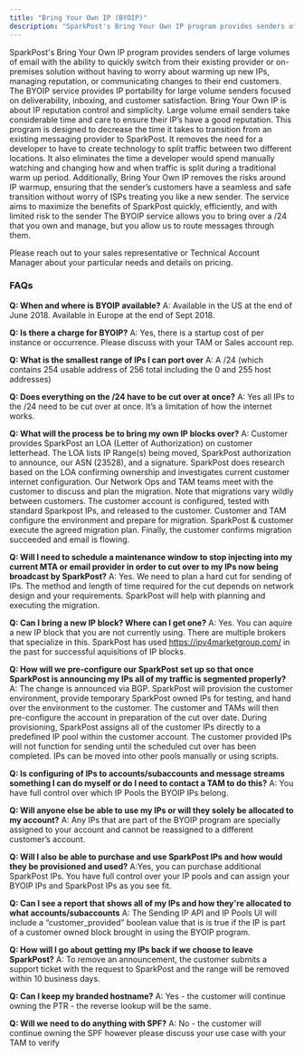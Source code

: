```yaml
---
title: "Bring Your Own IP (BYOIP)"
description: "SparkPost's Bring Your Own IP program provides senders of large volumes of email with the ability to quickly switch from their existing provider or on-premises solution without having to worry about warming up new IPs, managing reputation, or communicating changes to their end customers. The BYOIP service provides IP portability for large volume senders focused on deliverability, inboxing, and customer satisfaction."
---
```

SparkPost's Bring Your Own IP program provides senders of large volumes of email with the ability to quickly switch from their existing provider or on-premises solution without having to worry about warming up new IPs, managing reputation, or communicating changes to their end customers. The BYOIP service provides IP portability for large volume senders focused on deliverability, inboxing, and customer satisfaction. 
Bring Your Own IP is about IP reputation control and simplicity. Large volume email senders take considerable time and care to ensure their IP’s have a good reputation. This program is designed to decrease the time it takes to transition from an existing messaging provider to SparkPost. It removes the need for a developer to have to create technology to split traffic between two different locations. It also eliminates the time a developer would spend manually watching and changing how and when traffic is split during a traditional warm up period. Additionally, Bring Your Own IP removes the risks around IP warmup, ensuring that the sender’s customers have a seamless and safe transition without worry of ISPs treating you like a new sender. The service aims to maximize the benefits of SparkPost quickly, efficiently, and with limited risk to the sender
The BYOIP service allows you to bring over a /24 that you own and manage, but you allow us to route messages through them.

Please reach out to your sales representative or Technical Account Manager about your particular needs and details on pricing.

### FAQs

**Q: When and where is BYOIP available?**
A: Available in the US at the end of June 2018. Available in Europe at the end of Sept 2018.

**Q: Is there a charge for BYOIP?**
A: Yes, there is a startup cost of per instance or occurrence. Please discuss with your TAM or Sales account rep.

**Q: What is the smallest range of IPs I can port over**
A: A /24 (which contains 254 usable address of 256 total including the 0 and 255 host addresses)

**Q: Does everything on the /24 have to be cut over at once?**
A: Yes all IPs to the /24 need to be cut over at once. It’s a limitation of how the internet works.

**Q: What will the process be to bring my own IP blocks over?**
A: Customer provides SparkPost an LOA (Letter of Authorization) on customer letterhead. The LOA lists IP Range(s) being moved, SparkPost authorization to announce, our ASN (23528), and a signature. SparkPost does research based on the LOA confirming ownership and investigates current customer internet configuration. Our Network Ops and TAM teams meet with the customer to discuss and plan the migration. Note that migrations vary wildly between customers. The customer account is configured, tested with standard Sparkpost IPs, and released to the customer. Customer and TAM configure the environment and prepare for migration. SparkPost & customer execute the agreed migration plan. Finally, the customer confirms migration succeeded and email is flowing.

**Q: Will I need to schedule a maintenance window to stop injecting into my current MTA or email provider in order to cut over to my IPs now being broadcast by SparkPost?**
A: Yes. We need to plan a hard cut for sending of IPs. The method and length of time required for the cut depends on network design and your requirements. SparkPost will help with planning and executing the migration. 

**Q: Can I bring a new IP block? Where can I get one?**
A: Yes. You can aquire a new IP block that you are not currently using. There are multiple brokers that specialize in this. SparkPost has used https://ipv4marketgroup.com/ in the past for successful aquisitions of IP blocks.

**Q: How will we pre-configure our SparkPost set up so that once SparkPost is announcing my IPs all of my traffic is segmented properly?**
A: The change is announced via BGP. SparkPost will provision the customer environment, provide temporary SparkPost owned IPs for testing, and hand over the environment to the customer. The customer and TAMs will then pre-configure the account in preparation of the cut over date. During provisioning, SparkPost assigns all of the customer IPs directly to a predefined IP pool within the customer account. The customer provided IPs will not function for sending until the scheduled cut over has been completed. IPs can be moved into other pools manually or using scripts.

**Q: Is configuring of IPs to accounts/subaccounts and message streams something I can do myself or do I need to contact a TAM to do this?**
A: You have full control over which IP Pools the BYOIP IPs belong.  

**Q: Will anyone else be able to use my IPs or will they solely be allocated to my account?**
A: Any IPs that are part of the BYOIP program are specially assigned to your account and cannot be reassigned to a different customer’s account.

**Q: Will I also be able to purchase and use SparkPost IPs and how would they be provisioned and used?**
A:Yes, you can purchase additional SparkPost IPs.  You have full control over your IP pools and can assign your BYOIP IPs and SparkPost IPs as you see fit.

**Q: Can I see a report that shows all of my IPs and how they're allocated to what accounts/subaccounts**
A: The Sending IP API and IP Pools UI will include a “customer_provided” boolean value that is is true if the IP is part of a customer owned block brought in using the BYOIP program.

**Q: How will I go about getting my IPs back if we choose to leave SparkPost?**
A: To remove an announcement, the customer submits a support ticket with the request to SparkPost and the range will be removed within 10 business days. 

**Q: Can I keep my branded hostname?**
A: Yes - the customer will continue owning the PTR - the reverse lookup will be the same. 

**Q: Will we need to do anything with SPF?**
A: No - the customer will continue owning the SPF however please discuss your use case with your TAM to verify
